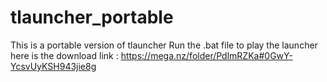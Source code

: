 # tlauncher_portable
This is a portable version of tlauncher
Run the .bat file to play the launcher
here is the download link : https://mega.nz/folder/PdlmRZKa#0GwY-YcsvUyKSH943jie8g
